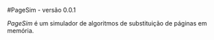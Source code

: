 #PageSim - versão 0.0.1

*PageSim* é um simulador de algoritmos de substituição de páginas em memória.

